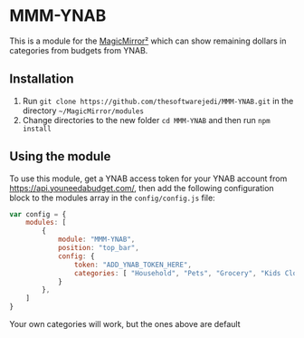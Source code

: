 # MMM-YNAB

This is a module for the [MagicMirror²](https://github.com/MichMich/MagicMirror/) which can show remaining dollars in categories from budgets from YNAB.

## Installation ##

1. Run `git clone https://github.com/thesoftwarejedi/MMM-YNAB.git` in the directory `~/MagicMirror/modules`
2. Change directories to the new folder `cd MMM-YNAB` and then run `npm install` 

## Using the module

To use this module, get a YNAB access token for your YNAB account from https://api.youneedabudget.com/, then add the following configuration block to the modules array in the `config/config.js` file:

```js
var config = {
    modules: [
        {
            module: "MMM-YNAB",
            position: "top_bar",
            config: {
                token: "ADD_YNAB_TOKEN_HERE",
                categories: [ "Household", "Pets", "Grocery", "Kids Clothes", "Restaurants", "Lunch", "Spontaneous Fun" ]
            }
        },
    ]
}
```

Your own categories will work, but the ones above are default